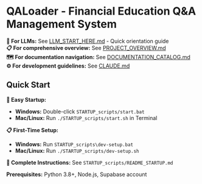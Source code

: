 # QALoader - Financial Education Q&A Management System

**🤖 For LLMs:** See [LLM_START_HERE.md](LLM_START_HERE.md) - Quick orientation guide  
**📋 For comprehensive overview:** See [PROJECT_OVERVIEW.md](PROJECT_OVERVIEW.md)  
**🗺️ For documentation navigation:** See [DOCUMENTATION_CATALOG.md](DOCUMENTATION_CATALOG.md)  
**⚙️ For development guidelines:** See [CLAUDE.md](CLAUDE.md)  

## Quick Start

**🚀 Easy Startup:**
- **Windows:** Double-click `STARTUP_scripts/start.bat`
- **Mac/Linux:** Run `./STARTUP_scripts/start.sh` in Terminal

**📋 First-Time Setup:**
- **Windows:** Run `STARTUP_scripts\dev-setup.bat`  
- **Mac/Linux:** Run `./STARTUP_scripts/dev-setup.sh`

**📖 Complete Instructions:** See `STARTUP_scripts/README_STARTUP.md`

**Prerequisites:** Python 3.8+, Node.js, Supabase account
